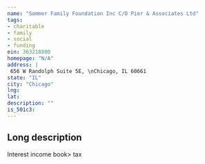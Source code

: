 ```yaml
---
name: "Sommer Family Foundation Inc C/O Pier & Associates Ltd"
tags:
- charitable
- family
- social
- funding
ein: 363218800
homepage: "N/A"
address: |
 656 W Randolph Suite 5E, \nChicago, IL 60661
state: "IL"
city: "Chicago"
lng: 
lat: 
description: ""
is_501c3: 
---
```


## Long description

Interest income book> tax
